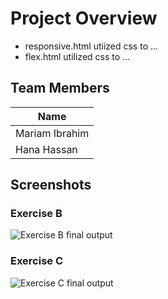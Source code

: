 # Project Overview
* responsive.html utiized css to ...
* flex.html utilized css to ...
## Team Members 

|   Name    |
|-----------|
|Mariam Ibrahim|
|Hana Hassan|

## Screenshots
### Exercise B
![Exercise B final output](./ExerciseB.gif)

### Exercise C
![Exercise C final output](./ExerciseC.gif)